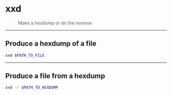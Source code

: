 # xxd

> Make a hexdump or do the reverse

---

## Produce a hexdump of a file

```bash
xxd $PATH_TO_FILE
```

---

## Produce a file from a hexdump

```bash
xxd -r $PATH_TO_HEXDUMP
```
